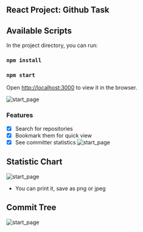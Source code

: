 ## React Project: Github Task

## Available Scripts

In the project directory, you can run:

### `npm install`
### `npm start`

Open [http://localhost:3000](http://localhost:3000) to view it in the browser.

![start_page](https://fs.lightaffect.am/download?filePath=/assets/webacht/Capture-1588666181465.JPG)

### Features

- [x] Search for repositories
- [x] Bookmark them for quick view
- [x] See committer statistics
![start_page](https://fs.lightaffect.am/download?filePath=/assets/webacht/Capture-1588666836534.JPG)

## Statistic Chart
![start_page](https://fs.lightaffect.am/download?filePath=/assets/webacht/Capture-1588666924767.JPG)
- You can print it, save as png or jpeg

## Commit Tree
![start_page](https://fs.lightaffect.am/download?filePath=/assets/webacht/Capture1-1588666908360.JPG)
